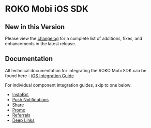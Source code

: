 # ROKO Mobi iOS SDK

## New in this Version
Please view the [changelog](https://github.com/ROKOLabs/ROKO.Mobi-iOS/blob/master/CHANGELOG.md) for a complete list of additions, fixes, and enhancements in the latest release.

## Documentation
All technical documentation for integrating the ROKO Mobi SDK can be found here - <a href= docs.roko.mobi/docs/ios_integrate_sdk target="_blank"> iOS Integration Guide</a>

For individual component integration guides, skip to one below:
* <a href="docs.roko.mobi/docs/ios-instabot-integration" target="_blank">InstaBot</a>
* <a href="docs.roko.mobi/docs/push_guide" target="_blank">Push Notifications</a>
* <a href="docs.roko.mobi/docs/share_guide" target="_blank">Share</a>
* <a href="docs.roko.mobi/docs/promo_guide" target="_blank">Promo</a>
* <a href="docs.roko.mobi/docs/referrals_guide" target="_blank">Referrals</a>
* <a href="docs.roko.mobi/docs/deep_links_guide" target="_blank">Deep Links</a>
